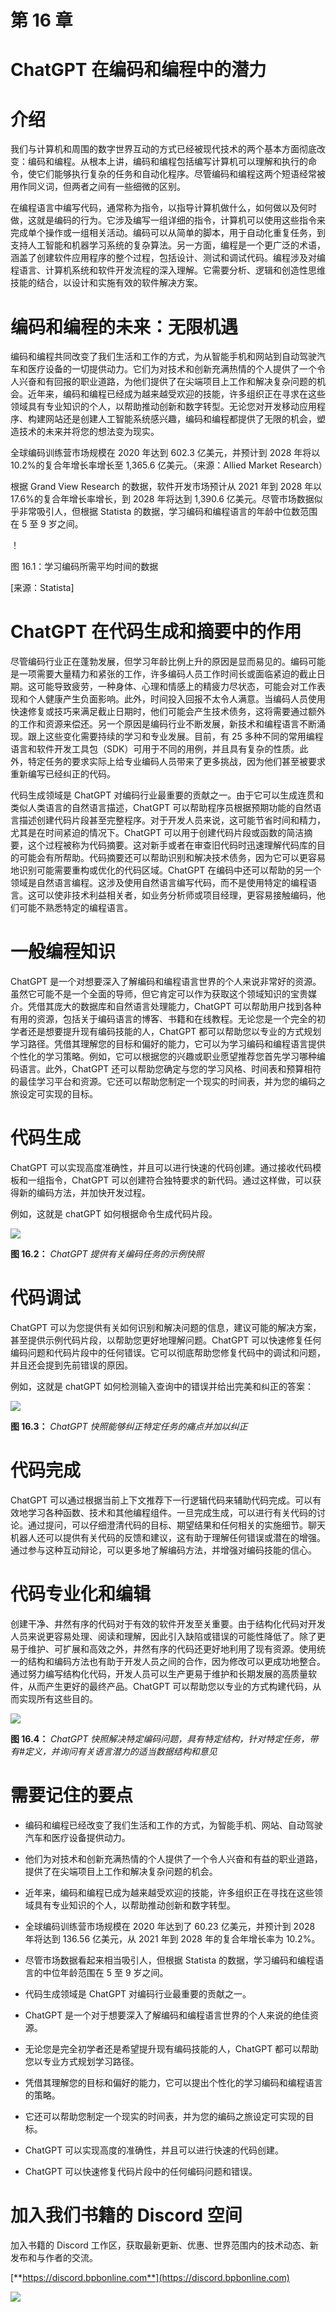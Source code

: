 # 第 16 章

# ChatGPT 在编码和编程中的潜力

# 介绍

我们与计算机和周围的数字世界互动的方式已经被现代技术的两个基本方面彻底改变：编码和编程。从根本上讲，编码和编程包括编写计算机可以理解和执行的命令，使它们能够执行复杂的任务和自动化程序。尽管编码和编程这两个短语经常被用作同义词，但两者之间有一些细微的区别。

在编程语言中编写代码，通常称为指令，以指导计算机做什么，如何做以及何时做，这就是编码的行为。它涉及编写一组详细的指令，计算机可以使用这些指令来完成单个操作或一组相关活动。编码可以从简单的脚本，用于自动化重复任务，到支持人工智能和机器学习系统的复杂算法。另一方面，编程是一个更广泛的术语，涵盖了创建软件应用程序的整个过程，包括设计、测试和调试代码。编程涉及对编程语言、计算机系统和软件开发流程的深入理解。它需要分析、逻辑和创造性思维技能的结合，以设计和实施有效的软件解决方案。

# 编码和编程的未来：无限机遇

编码和编程共同改变了我们生活和工作的方式，为从智能手机和网站到自动驾驶汽车和医疗设备的一切提供动力。它们为对技术和创新充满热情的个人提供了一个令人兴奋和有回报的职业道路，为他们提供了在尖端项目上工作和解决复杂问题的机会。近年来，编码和编程已经成为越来越受欢迎的技能，许多组织正在寻求在这些领域具有专业知识的个人，以帮助推动创新和数字转型。无论您对开发移动应用程序、构建网站还是创建人工智能系统感兴趣，编码和编程都提供了无限的机会，塑造技术的未来并将您的想法变为现实。

全球编码训练营市场规模在 2020 年达到 602.3 亿美元，并预计到 2028 年将以 10.2%的复合年增长率增长至 1,365.6 亿美元。（来源：Allied Market Research）

根据 Grand View Research 的数据，软件开发市场预计从 2021 年到 2028 年以 17.6%的复合年增长率增长，到 2028 年将达到 1,390.6 亿美元。尽管市场数据似乎非常吸引人，但根据 Statista 的数据，学习编码和编程语言的年龄中位数范围在 5 至 9 岁之间。

！[](img/Figure-16.1.jpg)

图 16.1：学习编码所需平均时间的数据

[来源：Statista]

# ChatGPT 在代码生成和摘要中的作用

尽管编码行业正在蓬勃发展，但学习年龄比例上升的原因是显而易见的。编码可能是一项需要大量精力和紧张的工作，许多编码人员工作时间长或面临紧迫的截止日期。这可能导致疲劳，一种身体、心理和情感上的精疲力尽状态，可能会对工作表现和个人健康产生负面影响。此外，时间投入回报不太令人满意。当编码人员使用快速修复或技巧来满足截止日期时，他们可能会产生技术债务，这将需要通过额外的工作和资源来偿还。另一个原因是编码行业不断发展，新技术和编程语言不断涌现。跟上这些变化需要持续的学习和专业发展。目前，有 25 多种不同的常用编程语言和软件开发工具包（SDK）可用于不同的用例，并且具有复杂的性质。此外，特定任务的要求实际上给专业编码人员带来了更多挑战，因为他们甚至被要求重新编写已经纠正的代码。

代码生成领域是 ChatGPT 对编码行业最重要的贡献之一。由于它可以生成连贯和类似人类语言的自然语言描述，ChatGPT 可以帮助程序员根据预期功能的自然语言描述创建代码片段甚至完整程序。对于开发人员来说，这可能节省时间和精力，尤其是在时间紧迫的情况下。ChatGPT 可以用于创建代码片段或函数的简洁摘要，这个过程被称为代码摘要。这对新手或者在审查旧代码时迅速理解代码库的目的可能会有所帮助。代码摘要还可以帮助识别和解决技术债务，因为它可以更容易地识别可能需要重构或优化的代码区域。ChatGPT 在编码中还可以帮助的另一个领域是自然语言编程。这涉及使用自然语言编写代码，而不是使用特定的编程语言。这可以使非技术利益相关者，如业务分析师或项目经理，更容易接触编码，他们可能不熟悉特定的编程语言。

# 一般编程知识

ChatGPT 是一个对想要深入了解编码和编程语言世界的个人来说非常好的资源。虽然它可能不是一个全面的导师，但它肯定可以作为获取这个领域知识的宝贵媒介。凭借其庞大的数据库和自然语言处理能力，ChatGPT 可以帮助用户找到各种有用的资源，包括关于编码语言的博客、书籍和在线教程。无论您是一个完全的初学者还是想要提升现有编码技能的人，ChatGPT 都可以帮助您以专业的方式规划学习路径。凭借其理解您的目标和偏好的能力，它可以为学习编码和编程语言提供个性化的学习策略。例如，它可以根据您的兴趣或职业愿望推荐您首先学习哪种编码语言。此外，ChatGPT 还可以帮助您确定与您的学习风格、时间表和预算相符的最佳学习平台和资源。它还可以帮助您制定一个现实的时间表，并为您的编码之旅设定可实现的目标。

# 代码生成

ChatGPT 可以实现高度准确性，并且可以进行快速的代码创建。通过接收代码模板和一组指令，ChatGPT 可以创建符合独特要求的新代码。通过这样做，可以获得新的编码方法，并加快开发过程。

例如，这就是 chatGPT 如何根据命令生成代码片段。

![](img/Figure-16.2.jpg)

**图 16.2：** *ChatGPT 提供有关编码任务的示例快照*

# 代码调试

ChatGPT 可以为您提供有关如何识别和解决问题的信息，建议可能的解决方案，甚至提供示例代码片段，以帮助您更好地理解问题。ChatGPT 可以快速修复任何编码问题和代码片段中的任何错误。它可以彻底帮助您修复代码中的调试和问题，并且还会提到先前错误的原因。

例如，这就是 chatGPT 如何检测输入查询中的错误并给出完美和纠正的答案：

![](img/Figure-16.3.jpg)

**图 16.3：** *ChatGPT 快照能够纠正特定任务的痛点并加以纠正*

# 代码完成

ChatGPT 可以通过根据当前上下文推荐下一行逻辑代码来辅助代码完成。可以有效地学习各种函数、技术和其他编程组件。一旦完成生成，可以进行有关代码的讨论。通过提问，可以仔细澄清代码的目标、期望结果和任何相关的实施细节。聊天机器人还可以提供有关代码的反馈和建议，这有助于理解任何错误或潜在的增强。通过参与这种互动辩论，可以更多地了解编码方法，并增强对编码技能的信心。

# 代码专业化和编辑

创建干净、井然有序的代码对于有效的软件开发至关重要。由于结构化代码对开发人员来说更容易处理、阅读和理解，因此引入缺陷或错误的可能性降低了。除了更易于维护、可扩展和高效之外，井然有序的代码还更好地利用了现有资源。使用统一的结构和编码方法也有助于开发人员之间的合作，因为修改可以更成功地整合。通过努力编写结构化代码，开发人员可以生产更易于维护和长期发展的高质量软件，从而产生更好的最终产品。ChatGPT 可以帮助您以专业的方式构建代码，从而实现所有这些目的。

![](img/Figure-16.4.jpg)

**图 16.4：** *ChatGPT 快照解决特定编码问题，具有特定结构，针对特定任务，带有#定义，并询问有关语言潜力的适当数据结构和意见*

# 需要记住的要点

+   编码和编程已经改变了我们生活和工作的方式，为智能手机、网站、自动驾驶汽车和医疗设备提供动力。

+   他们为对技术和创新充满热情的个人提供了一个令人兴奋和有益的职业道路，提供了在尖端项目上工作和解决复杂问题的机会。

+   近年来，编码和编程已成为越来越受欢迎的技能，许多组织正在寻找在这些领域具有专业知识的个人，以帮助推动创新和数字转型。

+   全球编码训练营市场规模在 2020 年达到了 60.23 亿美元，并预计到 2028 年将达到 136.56 亿美元，从 2021 年到 2028 年的复合年增长率为 10.2%。

+   尽管市场数据看起来相当吸引人，但根据 Statista 的数据，学习编码和编程语言的中位年龄范围在 5 至 9 岁之间。

+   代码生成领域是 ChatGPT 对编码行业最重要的贡献之一。

+   ChatGPT 是一个对于想要深入了解编码和编程语言世界的个人来说的绝佳资源。

+   无论您是完全初学者还是希望提升现有编码技能的人，ChatGPT 都可以帮助您以专业方式规划学习路径。

+   凭借其理解您的目标和偏好的能力，它可以提出个性化的学习编码和编程语言的策略。

+   它还可以帮助您制定一个现实的时间表，并为您的编码之旅设定可实现的目标。

+   ChatGPT 可以实现高度的准确性，并且可以进行快速的代码创建。

+   ChatGPT 可以快速修复代码片段中的任何编码问题和错误。

# 加入我们书籍的 Discord 空间

加入书籍的 Discord 工作区，获取最新更新、优惠、世界范围内的技术动态、新发布和与作者的交流。

[**https://discord.bpbonline.com**](https://discord.bpbonline.com)

![](img/dis.jpg)
